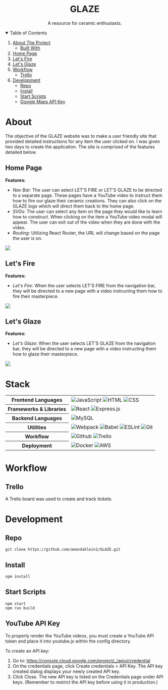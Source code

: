 <br />
<p align="center">
  <h1 align="center">GLAZE</h1>

  <p align="center">
    A resource for ceramic enthusiasts.
    <br />
  </p>
</p>

<!-- TABLE OF CONTENTS -->
<details open="open">
  <summary>Table of Contents</summary>
  <ol>
    <li>
      <a href="#about">About The Project</a>
      <ul>
        <li><a href="#stack">Built With</a></li>
      </ul>
    </li>
    <li><a href="#home-page">Home Page</a></li>
    <li><a href="#let's-fire">Let's Fire</a></li>
    <li><a href="#let's-glaze">Let's Glaze</a></li>
    <li>
    <a href="#workflow">Workflow</a>
     <ul>
      <li><a href="#trello">Trello</a></li>
     </ul>
    </li>
    <li>
     <a href="#development">Development</a>
     <ul>
      <li><a href="#repo">Repo</a></li>
      <li><a href="#install">Install</a></li>
      <li><a href="#start-scripts">Start Scripts</a></li>
      <li><a href="#google-maps-api-key">Google Maps API Key</a></li>
     </ul>
    </li>
  </ol>
</details>

# About

The objective of the GLAZE website was to make a user friendly site that provided detailed instructions for any item the user clicked on. I was given two days to create the application. The site is comprised of the features detailed below.

## Home Page

**Features:**

- _Nav Bar_: The user can select LET'S FIRE or LET'S GLAZE to be directed to a separate page. These pages have a YouTube video to instruct them how to fire our glaze their ceramic creations. They can also click on the GLAZE logo which will direct them back to the home page.
- _SVGs_: The user can select any item on the page they would like to learn how to construct. When clicking on the item a YouTube video modal will appear. The user can exit out of the video when they are done with the video.
- _Routing_: Utilizing React Router, the URL will change based on the page the user is on.

![](https://media.giphy.com/media/PSlvtH3qUnG03QxrxG/giphy.gif)

## Let's Fire

**Features:**

- _Let's Fire_: When the user selects LET'S FIRE from the navigation bar, they will be directed to a new page with a video instructing them how to fire their masterpiece. 

![](https://media.giphy.com/media/NSEGNz5RxRJ1oQOyJo/giphy.gif)

## Let's Glaze

**Features:**

- _Let's Glaze_: When the user selects LET'S GLAZE from the navigation bar, they will be directed to a new page with a video instructing them how to glaze their masterpiece. 

![](https://media.giphy.com/media/HKrmnc4vpVmEh2FCyo/giphy.gif)

# Stack

<table>
  <tbody>
    <tr>
      <th>Frontend Languages</th>
      <td>
        <img alt="JavaScript" src="https://img.shields.io/badge/javascript%20-%23323330.svg?&style=for-the-badge&logo=javascript&logoColor=%23F7DF1E" />
         <img alt="HTML" src="https://img.shields.io/badge/html5%20-%23E34F26.svg?&style=for-the-badge&logo=html5&logoColor=white" />
         <img alt="CSS" src="https://img.shields.io/badge/css3%20-%231572B6.svg?&style=for-the-badge&logo=css3&logoColor=white" />
      </td>
    </tr>
    <tr>
      <th>Frameworks & Libraries</th>
      <td>
        <img alt="React" src="https://img.shields.io/badge/react%20-%2320232a.svg?&style=for-the-badge&logo=react&logoColor=%2361DAFB" />
        <img alt="Express.js" src="https://img.shields.io/badge/express.js-%23404d59.svg?style=for-the-badge&logo=express&logoColor=%2361DAFB" />
      </td>
    </tr>
        <tr>
      <th>Backend Languages</th>
      <td>
        <img alt="MySQL" src="https://img.shields.io/badge/mysql-%2300f.svg?style=for-the-badge&logo=mysql&logoColor=white"/>
      </td>
    </tr>
    <tr>
      <th>Utilities</th>
      <td>
        <img alt="Webpack" src="https://img.shields.io/badge/webpack%20-%2320232a.svg?&style=for-the-badge&logo=webpack&logoColor=%2361DAFB" />
        <img alt="Babel" src="https://img.shields.io/badge/Babel-F9DC3e?style=for-the-badge&logo=babel&logoColor=black" />
        <img alt="ESLint" src="https://img.shields.io/badge/ESLint-4B3263?style=for-the-badge&logo=eslint&logoColor=white" />
        <img alt="Git" src="https://img.shields.io/badge/Git-F05032?style=for-the-badge&logo=git&logoColor=white" />
      </td>
    </tr>
     <tr>
      <th>Workflow</th>
      <td>
        <img alt="Github" src="https://img.shields.io/badge/GitHub-100000?style=for-the-badge&logo=github&logoColor=white"/>
        <img alt="Trello" src="https://img.shields.io/badge/Trello-%23026AA7.svg?&style=for-the-badge&logo=Trello&logoColor=white"/>
      </td>
    </tr>
    <tr>
      <th>Deployment</th>
      <td>
        <img alt="Docker" src="https://img.shields.io/badge/docker-%230db7ed.svg?style=for-the-badge&logo=docker&logoColor=white"/>
        <img alt="AWS" src="https://img.shields.io/badge/Amazon_AWS-232F3E?style=for-the-badge&logo=amazon-aws&logoColor=white" />
      </td>
    </tr>
  </tbody>
</table>

# Workflow

## Trello

A Trello board was used to create and track tickets.

# Development

## Repo

`git clone https://github.com/amandaklein1/GLAZE.git`

## Install

`npm install`

## Start Scripts

```
npm start
npm run build
```

## YouTube API Key

To properly render the YouTube videos, you must create a YouTube API token and place it into youtube.js within the config directory.

To create an API key:

1. Go to: https://console.cloud.google.com/project/_/apiui/credential
2. On the credentials page, click Create credentials > API Key.
   The API key created dialog displays your newly created API key.
3. Click Close.
   The new API key is listed on the Credentials page under API keys.
   (Remember to restrict the API key before using it in production.)
